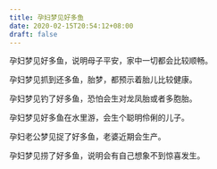 ```yaml
---
title: 孕妇梦见好多鱼
date: 2020-02-15T20:54:12+08:00
draft: false
---
```


孕妇梦见好多鱼，说明母子平安，家中一切都会比较顺畅。

孕妇梦见抓到还多鱼，胎梦，都预示着胎儿比较健康。

孕妇梦见钓了好多鱼，恐怕会生对龙凤胎或者多胞胎。

孕妇梦见好多鱼在水里游，会生个聪明伶俐的儿子。

孕妇老公梦见捉了好多鱼，老婆近期会生产。

孕妇梦见捞了好多鱼，说明会有自己想象不到惊喜发生。
